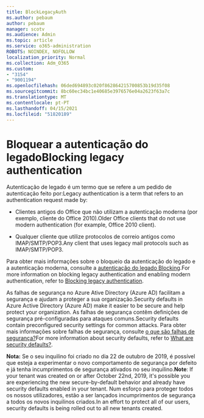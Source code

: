 ```yaml
---
title: BlockLegacyAuth
ms.author: pebaum
author: pebaum
manager: scotv
ms.audience: Admin
ms.topic: article
ms.service: o365-administration
ROBOTS: NOINDEX, NOFOLLOW
localization_priority: Normal
ms.collection: Adm_O365
ms.custom:
- "3154"
- "9001194"
ms.openlocfilehash: 06ded694893c020f862864215700853b19d35f08
ms.sourcegitcommit: 8bc60ec34bc1e40685e3976576e04a2623f63a7c
ms.translationtype: MT
ms.contentlocale: pt-PT
ms.lasthandoff: 04/15/2021
ms.locfileid: "51820189"
---
```

# <a name="blocking-legacy-authentication"></a><span data-ttu-id="9a50e-102">Bloquear a autenticação do legado</span><span class="sxs-lookup"><span data-stu-id="9a50e-102">Blocking legacy authentication</span></span>

<span data-ttu-id="9a50e-103">Autenticação de legado é um termo que se refere a um pedido de autenticação feito por:</span><span class="sxs-lookup"><span data-stu-id="9a50e-103">Legacy authentication is a term that refers to an authentication request made by:</span></span>

- <span data-ttu-id="9a50e-104">Clientes antigos do Office que não utilizam a autenticação moderna (por exemplo, cliente do Office 2010).</span><span class="sxs-lookup"><span data-stu-id="9a50e-104">Older Office clients that do not use modern authentication (for example, Office 2010 client).</span></span>

- <span data-ttu-id="9a50e-105">Qualquer cliente que utilize protocolos de correio antigos como IMAP/SMTP/POP3.</span><span class="sxs-lookup"><span data-stu-id="9a50e-105">Any client that uses legacy mail protocols such as IMAP/SMTP/POP3.</span></span>

<span data-ttu-id="9a50e-106">Para obter mais informações sobre o bloqueio da autenticação do legado e a autenticação moderna, consulte a [autenticação do legado Blocking](https://docs.microsoft.com/azure/active-directory/conditional-access/concept-conditional-access-block-legacy-authentication).</span><span class="sxs-lookup"><span data-stu-id="9a50e-106">For more information on blocking legacy authentication and enabling modern authentication, refer to [Blocking legacy authentication](https://docs.microsoft.com/azure/active-directory/conditional-access/concept-conditional-access-block-legacy-authentication).</span></span>

<span data-ttu-id="9a50e-107">As falhas de segurança no Azure Ative Directory (Azure AD) facilitam a segurança e ajudam a proteger a sua organização.</span><span class="sxs-lookup"><span data-stu-id="9a50e-107">Security defaults in Azure Active Directory (Azure AD) make it easier to be secure and help protect your organization.</span></span> <span data-ttu-id="9a50e-108">As falhas de segurança contêm definições de segurança pré-configuradas para ataques comuns.</span><span class="sxs-lookup"><span data-stu-id="9a50e-108">Security defaults contain preconfigured security settings for common attacks.</span></span>
<span data-ttu-id="9a50e-109">Para obter mais informações sobre falhas de segurança, consulte [o que são falhas de segurança?](https://docs.microsoft.com/azure/active-directory/fundamentals/concept-fundamentals-security-defaults)</span><span class="sxs-lookup"><span data-stu-id="9a50e-109">For more information about security defaults, refer to [What are security defaults?](https://docs.microsoft.com/azure/active-directory/fundamentals/concept-fundamentals-security-defaults).</span></span> 

<span data-ttu-id="9a50e-110">**Nota:** Se o seu inquilino foi criado no dia 22 de outubro de 2019, é possível que esteja a experimentar o novo comportamento de segurança por defeito e já tenha incumprimentos de segurança ativados no seu inquilino.</span><span class="sxs-lookup"><span data-stu-id="9a50e-110">**Note**:  If your tenant was created on or after October 22nd, 2019, it's possible you are experiencing the new secure-by-default behavior and already have security defaults enabled in your tenant.</span></span>  <span data-ttu-id="9a50e-111">Num esforço para proteger todos os nossos utilizadores, estão a ser lançados incumprimentos de segurança a todos os novos inquilinos criados.</span><span class="sxs-lookup"><span data-stu-id="9a50e-111">In an effort to protect all of our users, security defaults is being rolled out to all new tenants created.</span></span>
